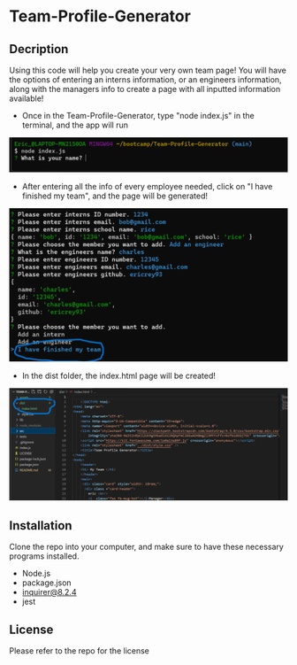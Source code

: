 # Team-Profile-Generator

## Decription 
Using this code will help you create your very own team page! You will have the options of entering an interns information, or an engineers information, along with the managers info to create a page with all inputted information available!

 - Once in the Team-Profile-Generator, type "node index.js" in the terminal, and the app will run

 ![Starting the app](./assets/Starting%20the%20Team%20generator.png)

 - After entering all the info of every employee needed, click on "I have finished my team", and the page will be generated!

![Finished entering team info](./assets/Finished%20inputs%20of%20team%20generator.png)

 - In the dist folder, the index.html page will be created!

![location of generated page](./assets/where%20the%20page%20is%20generated.png)


## Installation

Clone the repo into your computer, and make sure to have these necessary programs installed.

- Node.js
- package.json
- inquirer@8.2.4
- jest

## License

Please refer to the repo for the license
